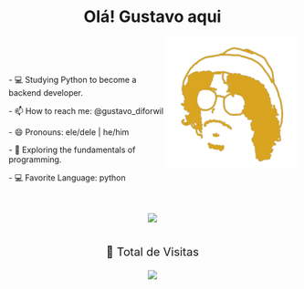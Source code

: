 
<div align="center">
  <h1> Olá! Gustavo aqui</h1>
  <img align="right" src="newwwww-removebg-preview.png" alt="Imagem" min-width="400" max-width="400px" width="230px" align="right">

</div></br>
 <div align="left"><br>

  <br>

  <p>- 💻 Studying Python to become a backend developer. </p>
  <p>- 📫 How to reach me: @gustavo_diforwil </p>
  <p>- 😄 Pronouns: ele/dele | he/him </p>
  <p>- 🌱 Exploring the fundamentals of programming. </p>
  <p>- 💻 Favorite Language: python  </p>

</div></br>   
 <div align="center"><br>
  <a href="https://www.instagram.com/gustavo_diforwil" target="_blank"><img src="https://img.shields.io/badge/-Instagram-%23E4405F?style=for-the-badge&logo=instagram&logoColor=white" target="_blank"></a>
</div>
<div><br>
<div align="center">
<p style="font-size: 20px;">🔎 Total de Visitas<p>
<img alingn="center" src="https://profile-counter.glitch.me/GustavoDiforwil/count.svg"/>
</div>    
